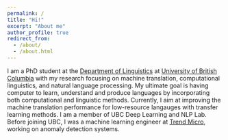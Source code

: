 ```yaml
---
permalink: /
title: "Hi!"
excerpt: "About me"
author_profile: true
redirect_from: 
  - /about/
  - /about.html
---
```


I am a PhD student at the [Department of Linguistics](https://linguistics.ubc.ca/) at [University of British Columbia](https://www.ubc.ca/) with my research focusing on machine translation, computational linguistics, and natural language processing. My ultimate goal is having computer to learn, understand and produce languages by incorporating both computational and linguistic methods. Currently, I aim at improving the machine translation performance for low-resource langauges with transfer learning methods. I am a member of UBC Deep Learning and NLP Lab. Before joining UBC, I was a machine learning engineer at [Trend Micro](https://www.trendmicro.com/en_us/business.html), working on anomaly detection systems. 

[//]: # "I obtained a Master of Science in Computer Science at [National Chengchi University](https://www.nccu.edu.tw/app/home.php) and a Bachelor of Arts in Foreign Languages at [National Chi Nan University](https://eng.ncnu.edu.tw/) where I joined as a research assistant and took courses at CS department, working on an industry-academia collaboration project with [QNAP](https://www.qnap.com/en-us)." 
